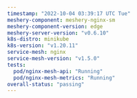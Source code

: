 ```yaml
---
timestamp: "2022-10-04 03:39:17 UTC Tue"
meshery-component: meshery-nginx-sm
meshery-component-version: edge
meshery-server-version: "v0.6.10"
k8s-distro: minikube
k8s-version: "v1.20.11"
service-mesh: nginx
service-mesh-version: "v1.5.0"
tests:
  pod/nginx-mesh-api: "Running"
  pod/nginx-mesh-metrics: "Running"
overall-status: "passing"
---
```

